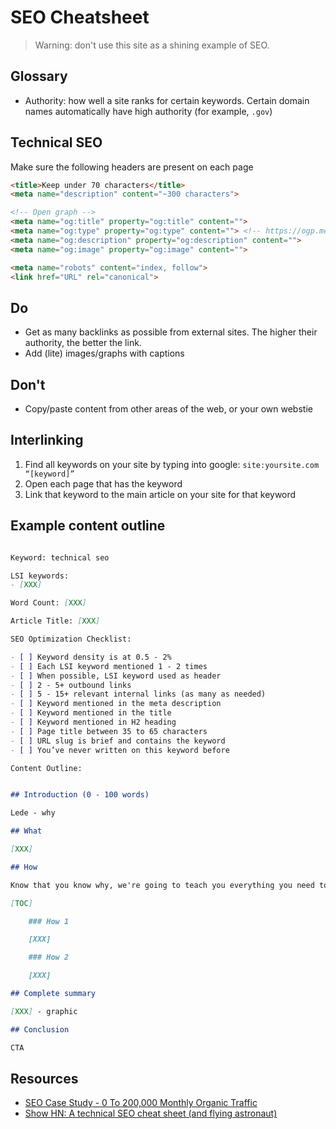 # SEO Cheatsheet

> Warning: don't use this site as a shining example of SEO.


## Glossary

- Authority: how well a site ranks for certain keywords. Certain domain names automatically have high authority (for example, `.gov`)


## Technical SEO

Make sure the following headers are present on each page

```html
<title>Keep under 70 characters</title> 
<meta name="description" content="~300 characters">

<!-- Open graph -->
<meta name="og:title" property="og:title" content="">
<meta name="og:type" property="og:type" content=""> <!-- https://ogp.me/#types -->
<meta name="og:description" property="og:description" content="">
<meta name="og:image" property="og:image" content="">

<meta name="robots" content="index, follow">
<link href="URL" rel="canonical">
```


## Do

- Get as many backlinks as possible from external sites. The higher their authority, the better the link.
- Add (lite) images/graphs with captions


## Don't 

- Copy/paste content from other areas of the web, or your own webstie

## Interlinking

1. Find all keywords on your site by typing into google: `site:yoursite.com “[keyword]”`
2. Open each page that has the keyword
3. Link that keyword to the main article on your site for that keyword


## Example content outline

```md

Keyword: technical seo

LSI keywords: 
- [XXX]

Word Count: [XXX]

Article Title: [XXX]

SEO Optimization Checklist:

- [ ] Keyword density is at 0.5 - 2% 
- [ ] Each LSI keyword mentioned 1 - 2 times
- [ ] When possible, LSI keyword used as header
- [ ] 2 - 5+ outbound links
- [ ] 5 - 15+ relevant internal links (as many as needed)
- [ ] Keyword mentioned in the meta description
- [ ] Keyword mentioned in the title
- [ ] Keyword mentioned in H2 heading
- [ ] Page title between 35 to 65 characters
- [ ] URL slug is brief and contains the keyword
- [ ] You’ve never written on this keyword before

Content Outline:


## Introduction (0 - 100 words)

Lede - why

## What

[XXX]

## How

Know that you know why, we're going to teach you everything you need to know about [XXX]

[TOC]

    ### How 1

    [XXX]

    ### How 2 

    [XXX]

## Complete summary

[XXX] - graphic

## Conclusion

CTA

```


## Resources

- [SEO Case Study - 0 To 200,000 Monthly Organic Traffic](https://apollodigital.io/blog/seo-case-study)
- [Show HN: A technical SEO cheat sheet (and flying astronaut)](https://hn.premii.com/#/article/23220845)